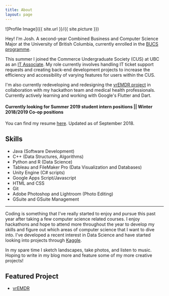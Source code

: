 ```yaml
---
title: About
layout: page
---
```

![Profile Image]({{ site.url }}/{{ site.picture }})

Hey! I'm Josh. A second-year Combined Business and Computer Science Major at the 
University of British Columbia, currently enrolled in the [BUCS programme](https://mybcom.sauder.ubc.ca/courses-money-enrolment/program-requirements/combined-major-in%C2%A0business-and-computer-science).

This summer I joined the Commerce Undergraduate Society (CUS) at UBC as an [IT Associate](http://it.cus.ca/). My role 
currently involves handling IT ticket support requests and creating back-end development projects 
to increase the efficiency and accessibility of varying features for users within the CUS. 

I'm also currently redeveloping and redesigning the [vrEMDR project](https://joshflchan.github.io/lumohacks-vremdr/)
in collaboration with my hackathon team and medical health professionals. Currently actively learning and working
with Google's Flutter and Dart. 

#### Currently looking for Summer 2019 student intern positions || Winter 2018/2019 Co-op positions

You can find my resume [here](http://joshflchan.github.io/assets/files/JoshChan_Resume.pdf). Updated as of September 2018.

## Skills

<ul class="skill-list">
	<li>Java (Software Development)</li>
	<li>C++ (Data Structures, Algorithms)</li>
	<li>Python and R (Data Science)</li>
	<li>Tableau and FileMaker Pro (Data Visualization and Databases)</li>
	<li>Unity Engine (C# scripts)</li>
	<li>Google Apps Script/Javascript</li>
	<li>HTML and CSS</li>
	<li>Git</li>
	<li>Adobe Photoshop and Lightroom (Photo Editing)</li>
	<li>GSuite and GSuite Management</li>
</ul>

---


Coding is something that I've really started to enjoy and pursue this past year after taking a few computer science related courses. I enjoy hackathons and hope to attend more throughout the year to develop my skills and figure out which areas of 
computer science that I want to dive into. I've developed a recent interest in Data Science and have started looking into projects through [Kaggle](https://www.kaggle.com/).

In my spare time I sketch landscapes, take photos, and listen to music. Hoping to write in my blog more and feature some of my more creative projects!

## Featured Project

<ul>
	<li><a href="https://joshflchan.github.io/lumohacks-vremdr/">vrEMDR</a></li>
</ul>

